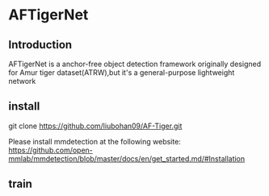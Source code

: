 # AFTigerNet
## Introduction

AFTigerNet is a anchor-free object detection framework originally designed for Amur tiger dataset(ATRW),but it's a general-purpose lightweight network

## install

git clone https://github.com/liubohan09/AF-Tiger.git

Please install mmdetection at the following website: https://github.com/open-mmlab/mmdetection/blob/master/docs/en/get_started.md/#Installation

## train

